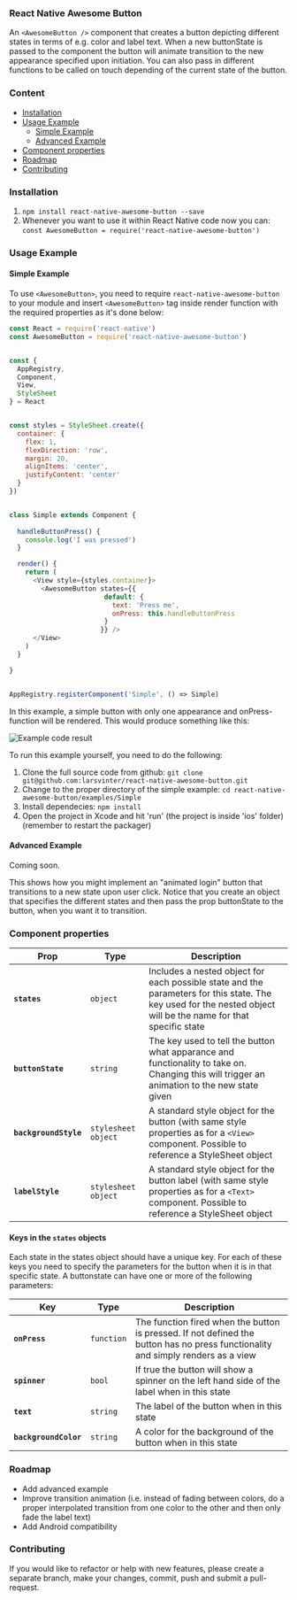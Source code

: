 ### React Native Awesome Button
An `<AwesomeButton />` component that creates a button depicting different states in terms of e.g. color and label text. When a new buttonState is passed to the component the button will animate transition to the new appearance specified upon initiation. You can also pass in different functions to be called on touch depending of the current state of the button.


### Content
- [Installation](#installation)
- [Usage Example](#usage-example)
  - [Simple Example](#simple-example)
  - [Advanced Example](#advanced-example)
- [Component properties](#component-properties)
- [Roadmap](#roadmap)
- [Contributing](#contributing)


### Installation
1. `npm install react-native-awesome-button --save`
2. Whenever you want to use it within React Native code now you can: `const AwesomeButton = require('react-native-awesome-button')`



### Usage Example

#### Simple Example
To use `<AwesomeButton>`, you need to require `react-native-awesome-button` to your module and insert `<AwesomeButton>` tag inside render function with the required properties as it's done below:
```javascript
const React = require('react-native')
const AwesomeButton = require('react-native-awesome-button')


const {
  AppRegistry,
  Component,
  View,
  StyleSheet
} = React


const styles = StyleSheet.create({
  container: {
    flex: 1,
    flexDirection: 'row',
    margin: 20,
    alignItems: 'center',
    justifyContent: 'center'
  }
})


class Simple extends Component {
  
  handleButtonPress() {
    console.log('I was pressed')
  }

  render() {
    return (
      <View style={styles.container}>
        <AwesomeButton states={{
                        default: {
                          text: 'Press me',
                          onPress: this.handleButtonPress
                        }
                       }} />
      </View>
    )
  }

}


AppRegistry.registerComponent('Simple', () => Simple)
```

In this example, a simple button with only one appearance and onPress-function will be rendered. This would produce something like this:

![Example code result](https://raw.githubusercontent.com/larsvinter/react-native-awesome-button/master/docs/simple.png)

To run this example yourself, you need to do the following:

1. Clone the full source code from github: `git clone git@github.com:larsvinter/react-native-awesome-button.git`
2. Change to the proper directory of the simple example: `cd react-native-awesome-button/examples/Simple`
3. Install dependecies: `npm install`
4. Open the project in Xcode and hit 'run' (the project is inside 'ios' folder) (remember to restart the packager)





#### Advanced Example

Coming soon.

This shows how you might implement an "animated login" button that transitions to a new state upon user click. Notice that you create an object that specifies the different states and then pass the prop buttonState to the button, when you want it to transition.



### Component properties

| Prop | Type | Description |
|---|---|---|
|**`states`**|`object`|Includes a nested object for each possible state and the parameters for this state. The key used for the nested object will be the name for that specific state|
|**`buttonState`**|`string`|The key used to tell the button what apparance and functionality to take on. Changing this will trigger an animation to the new state given|
|**`backgroundStyle`**|`stylesheet object`|A standard style object for the button (with same style properties as for a `<View>` component. Possible to reference a StyleSheet object|
|**`labelStyle`**|`stylesheet object`|A standard style object for the button label (with same style properties as for a `<Text>` component. Possible to reference a StyleSheet object|

#### Keys in the `states` objects

Each state in the states object should have a unique key. For each of these keys you need to specify the parameters for the button when it is in that specific state. A buttonstate can have one or more of the following parameters:

| Key | Type | Description |
|---|---|---|
|**`onPress`**|`function`|The function fired when the button is pressed. If not defined the button has no press functionality and simply renders as a view|
|**`spinner`**|`bool`|If true the button will show a spinner on the left hand side of the label when in this state|
|**`text`**|`string`|The label of the button when in this state|
|**`backgroundColor`**|`string`|A color for the background of the button when in this state|


### Roadmap
 - Add advanced example
 - Improve transition animation (i.e. instead of fading between colors, do a proper interpolated transition from one color to the other and then only fade the label text)
 - Add Android compatibility


### Contributing
If you would like to refactor or help with new features, please create a separate branch, make your changes, commit, push and submit a pull-request.
